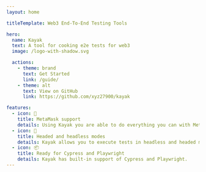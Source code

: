 ```yaml
---
layout: home

titleTemplate: Web3 End-To-End Testing Tools

hero:
  name: Kayak
  text: A tool for cooking e2e tests for web3
  image: /logo-with-shadow.svg

  actions:
    - theme: brand
      text: Get Started
      link: /guide/
    - theme: alt
      text: View on GitHub
      link: https://github.com/xyz27900/kayak

features:
  - icon: 🦊
    title: MetaMask support
    details: Using Kayak you are able to do everything you can with Metamask as a "manual" user.
  - icon: 🤯
    title: Headed and headless modes
    details: Kayak allows you to execute tests in headless and headed modes.
  - icon: 📦️
    title: Ready for Cypress and Playwright
    details: Kayak has built-in support of Cypress and Playwright.
---
```

